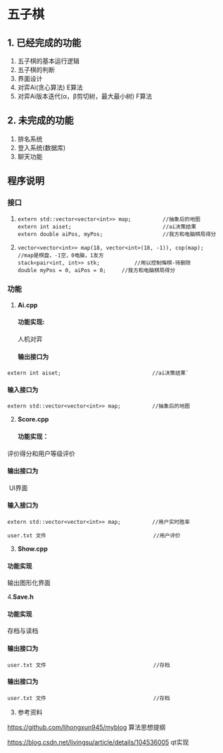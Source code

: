 # 五子棋

## 1. 已经完成的功能

1. 五子棋的基本运行逻辑
2. 五子棋的判断
3. 界面设计
4. 对弈Ai(贪心算法) E算法
5. 对弈Ai版本迭代(α，β剪切树，最大最小树) F算法

## 2. 未完成的功能

1. 排名系统
2. 登入系统(数据库)
3. 聊天功能

## 程序说明

### 接口

1. ```
   extern std::vector<vector<int>> map;          //抽象后的地图
   extern int aiset;                             //ai决策结果
   extern double aiPos, myPos;                   //我方和电脑棋局得分
   ```

2. ```
   vector<vector<int>> map(18, vector<int>(18, -1)), cop(map);		//map是棋盘，-1空，0电脑，1友方
   stack<pair<int, int>> stk;			//用以控制悔棋-待删除
   double myPos = 0, aiPos = 0;		//我方和电脑棋局得分
   ```

### 功能

1. **Ai.cpp**

   #### 功能实现:  

   人机对弈 

   #### 输出接口为 

```
extern int aiset;                             //ai决策结果`
```

#### 输入接口为

```
extern std::vector<vector<int>> map;          //抽象后的地图
```



2. **Score.cpp**

      #### 功能实现：

评价得分和用户等级评价

#### 输出接口为

​     UI界面

#### 输入接口为

```
extern std::vector<vector<int>> map;          //用户实时胜率
```

```
user.txt 文件                                  //用户评价
```



3. **Show.cpp**

#### 功能实现

输出图形化界面



4.**Save.h**

#### 功能实现

存档与读档

#### 输出接口为

```
user.txt 文件                                  //存档
```



#### 输出接口为

```
user.txt 文件                                  //存档
```

3. 参考资料

https://github.com/lihongxun945/myblog 算法思想提纲

https://blog.csdn.net/livingsu/article/details/104536005 qt实现
